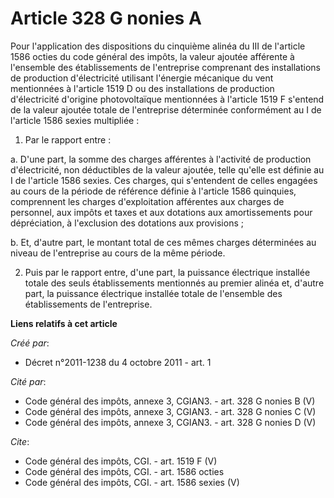 # Article 328 G nonies A

Pour l'application des dispositions du cinquième alinéa du III de l'article 1586 octies du code général des impôts, la valeur
ajoutée afférente à l'ensemble des établissements de l'entreprise comprenant des installations de production d'électricité
utilisant l'énergie mécanique du vent mentionnées à l'article 1519 D ou des installations de production d'électricité
d'origine photovoltaïque mentionnées à l'article 1519 F s'entend de la valeur ajoutée totale de l'entreprise déterminée
conformément au I de l'article 1586 sexies multipliée : 

1. Par le rapport entre : 

a. D'une part, la somme des charges afférentes à l'activité de production d'électricité, non déductibles de la valeur
ajoutée, telle qu'elle est définie au I de l'article 1586 sexies. Ces charges, qui s'entendent de celles engagées au cours de
la période de référence définie à l'article 1586 quinquies, comprennent les charges d'exploitation afférentes aux charges de
personnel, aux impôts et taxes et aux dotations aux amortissements pour dépréciation, à l'exclusion des dotations aux
provisions ; 

b. Et, d'autre part, le montant total de ces mêmes charges déterminées au niveau de l'entreprise au cours de la même
période. 

2. Puis par le rapport entre, d'une part, la puissance électrique installée totale des seuls établissements mentionnés au
premier alinéa et, d'autre part, la puissance électrique installée totale de l'ensemble des établissements de l'entreprise.

**Liens relatifs à cet article**

_Créé par_:

  - Décret n°2011-1238 du 4 octobre 2011 - art. 1

_Cité par_:

  - Code général des impôts, annexe 3, CGIAN3. - art. 328 G nonies B (V)
  - Code général des impôts, annexe 3, CGIAN3. - art. 328 G nonies C (V)
  - Code général des impôts, annexe 3, CGIAN3. - art. 328 G nonies D (V)

_Cite_:

  - Code général des impôts, CGI. - art. 1519 F (V)
  - Code général des impôts, CGI. - art. 1586 octies
  - Code général des impôts, CGI. - art. 1586 sexies (V)
